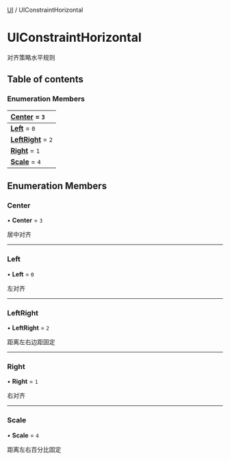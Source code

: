 [UI](../groups/Core.UI.md) / UIConstraintHorizontal

# UIConstraintHorizontal <Badge type="tip" text="Enumeration" /> <Score text="UIConstraintHorizontal" />

<p class="content-big">

对齐策略水平规则

</p>

## Table of contents

### Enumeration Members <Score text="Enumeration" /> 
| **[Center](mw.UIConstraintHorizontal.md#center)** = ``3``  |
| :----- |
| **[Left](mw.UIConstraintHorizontal.md#left)** = ``0`` |
| **[LeftRight](mw.UIConstraintHorizontal.md#leftright)** = ``2`` |
| **[Right](mw.UIConstraintHorizontal.md#right)** = ``1`` |
| **[Scale](mw.UIConstraintHorizontal.md#scale)** = ``4`` |

## Enumeration Members

### Center <Score text="Center" /> 

• **Center** = ``3``

居中对齐

___

### Left <Score text="Left" /> 

• **Left** = ``0``

左对齐

___

### LeftRight <Score text="LeftRight" /> 

• **LeftRight** = ``2``

距离左右边距固定

___

### Right <Score text="Right" /> 

• **Right** = ``1``

右对齐

___

### Scale <Score text="Scale" /> 

• **Scale** = ``4``

距离左右百分比固定
